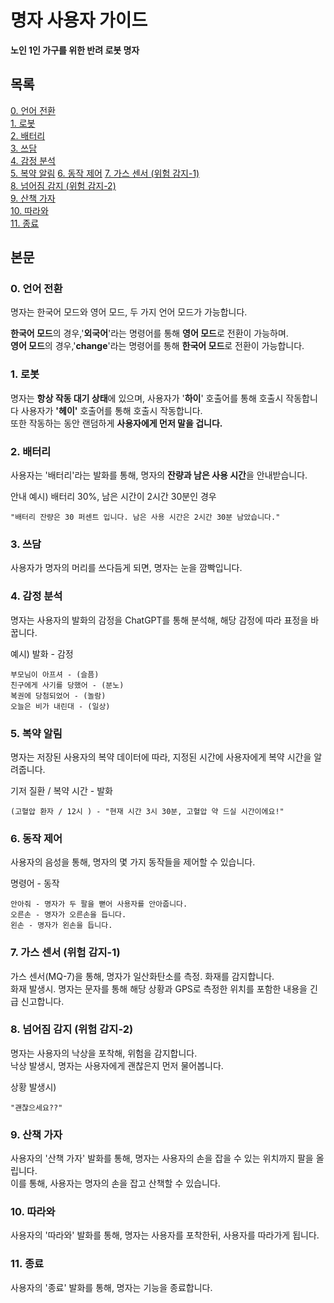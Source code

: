 # 명자 사용자 가이드

<b>노인 1인 가구를 위한 반려 로봇 명자</b>

## 목록
[0. 언어 전환](#0-언어-전환)   
[1. 로봇](#1-로봇)  
[2. 배터리](#2-배터리)   
[3. 쓰담](#3-쓰담)   
[4. 감정 분석](#4-감정-분석)   
[5. 복약 알림](#5-복약-알림)
[6. 동작 제어](#6-동작-제어)
[7. 가스 센서 (위험 감지-1)](#7-가스-센서-위험-감지-1)   
[8. 넘어짐 감지 (위험 감지-2)](#8-넘어짐-감지-위험-감지-2)   
[9. 산책 가자](#9-산책-가자)  
[10. 따라와](#10-따라와)  
[11. 종료](#11-종료)

## 본문
### 0. 언어 전환
명자는 한국어 모드와 영어 모드, 두 가지 언어 모드가 가능합니다.  

**한국어 모드**의 경우,'**외국어**'라는 명령어를 통해 **영어 모드**로 전환이 가능하며.   
**영어 모드**의 경우,'**change**'라는 명령어를 통해 **한국어 모드**로 전환이 가능합니다.  

### 1. 로봇
명자는 **항상 작동 대기 상태**에 있으며, 사용자가 '**하이**' 호출어를 통해 호출시 작동합니다 사용자가 <b>'헤이'</b> 호출어를 통해 호출시 작동합니다.  
또한 작동하는 동안 랜덤하게 <b>사용자에게 먼저 말을 겁니다.</b>

### 2. 배터리
사용자는 '배터리'라는 발화를 통해, 명자의 <b>잔량과 남은 사용 시간</b>을 안내받습니다. 

안내 예시) 배터리 30%, 남은 시간이 2시간 30분인 경우
```shell
"배터리 잔량은 30 퍼센트 입니다. 남은 사용 시간은 2시간 30분 남았습니다."
```

### 3. 쓰담
사용자가 명자의 머리를 쓰다듬게 되면, 명자는 눈을 깜빡입니다.

### 4. 감정 분석
명자는 사용자의 발화의 감정을 ChatGPT를 통해 분석해, 해당 감정에 따라 표정을 바꿉니다. 

예시) 발화 - 감정
```
부모님이 아프셔 - (슬픔)   
친구에게 사기를 당했어 - (분노)
복권에 당첨되었어 - (놀람)
오늘은 비가 내린대 - (일상)
```

### 5. 복약 알림
명자는 저장된 사용자의 복약 데이터에 따라, 지정된 시간에 사용자에게 복약 시간을 알려줍니다.

기저 질환 / 복약 시간 - 발화
```shell
(고혈압 환자 / 12시 ) - "현재 시간 3시 30분, 고혈압 약 드실 시간이에요!"
```

### 6. 동작 제어
사용자의 음성을 통해, 명자의 몇 가지 동작들을 제어할 수 있습니다.

명령어 - 동작
```shell 
안아줘 - 명자가 두 팔을 뻗어 사용자를 안아줍니다.
오른손 - 명자가 오른손을 듭니다.
왼손 - 명자가 왼손을 듭니다.
```

### 7. 가스 센서 (위험 감지-1)
가스 센서(MQ-7)을 통해, 명자가 일산화탄소를 측정. 화재를 감지합니다.   
화재 발생시. 명자는 문자를 통해 해당 상황과 GPS로 측정한 위치를 포함한 내용을 긴급 신고합니다.

### 8. 넘어짐 감지 (위험 감지-2)
명자는 사용자의 낙상을 포착해, 위험을 감지합니다.  
낙상 발생시, 명자는 사용자에게 괜찮은지 먼저 물어봅니다.

상황 발생시)
```shell
"괜찮으세요??"
```

### 9. 산책 가자
사용자의 '산책 가자' 발화를 통해, 명자는 사용자의 손을 잡을 수 있는 위치까지 팔을 올립니다.   
이를 통해, 사용자는 명자의 손을 잡고 산책할 수 있습니다.

### 10. 따라와
사용자의 '따라와' 발화를 통해, 명자는 사용자를 포착한뒤, 사용자를 따라가게 됩니다.

### 11. 종료
사용자의 '종료' 발화를 통해, 명자는 기능을 종료합니다.
